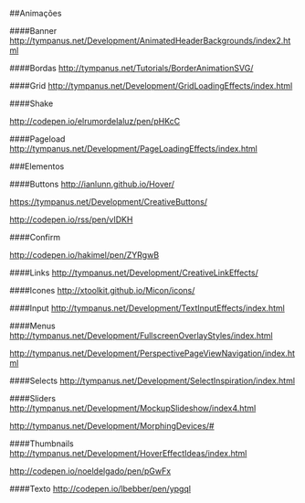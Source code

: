 ##Animações

####Banner
http://tympanus.net/Development/AnimatedHeaderBackgrounds/index2.html

####Bordas
http://tympanus.net/Tutorials/BorderAnimationSVG/

####Grid
http://tympanus.net/Development/GridLoadingEffects/index.html

####Shake

http://codepen.io/elrumordelaluz/pen/pHKcC

####Pageload
http://tympanus.net/Development/PageLoadingEffects/index.html

###Elementos

####Buttons
http://ianlunn.github.io/Hover/

https://tympanus.net/Development/CreativeButtons/

http://codepen.io/rss/pen/vIDKH

####Confirm

http://codepen.io/hakimel/pen/ZYRgwB

####Links
http://tympanus.net/Development/CreativeLinkEffects/

####Icones
http://xtoolkit.github.io/Micon/icons/

####Input
http://tympanus.net/Development/TextInputEffects/index.html

####Menus
http://tympanus.net/Development/FullscreenOverlayStyles/index.html

http://tympanus.net/Development/PerspectivePageViewNavigation/index.html

####Selects
http://tympanus.net/Development/SelectInspiration/index.html

####Sliders
http://tympanus.net/Development/MockupSlideshow/index4.html

http://tympanus.net/Development/MorphingDevices/#

####Thumbnails
http://tympanus.net/Development/HoverEffectIdeas/index.html

http://codepen.io/noeldelgado/pen/pGwFx

####Texto
http://codepen.io/lbebber/pen/ypgql
